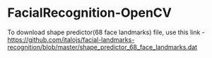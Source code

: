# FacialRecognition-OpenCV

To download shape predictor(68 face landmarks) file, use this link - https://github.com/italojs/facial-landmarks-recognition/blob/master/shape_predictor_68_face_landmarks.dat

